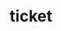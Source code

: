 ---
layout: smileys&emotion
title: ticket
emoji: ticket
permalink: 🎫.html
image: assets/img/3moji/ticket.png
---